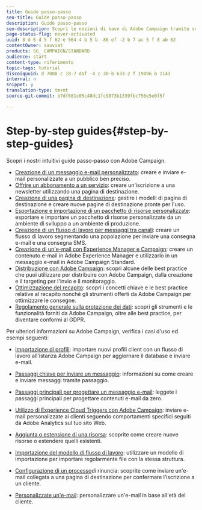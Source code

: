 ```yaml
---
title: Guide passo-passo
seo-title: Guide passo-passo
description: Guide passo-passo
seo-description: Scopri le nozioni di base di Adobe Campaign tramite semplici procedure passo passo ed esperienza della soluzione.
page-status-flag: never-activated
uuid: 8 d 6 d 5 f 62-e 564-4 b 5 b -86 ef -2 b 7 ac 5 f 8 ab 62
contentOwner: sauviat
products: SG_ CAMPAIGN/STANDARD
audience: start
content-type: riferimento
topic-tags: tutorial
discoiquuid: d 7088 c 18-7 daf -4 c 30-b 633-2 f 19496 b 1143
internal: n
snippet: y
translation-type: tm+mt
source-git-commit: b7df681c05c48dc1fc9873b1339fbc756e5e0f5f

---
```



# Step-by-step guides{#step-by-step-guides}

Scopri i nostri intuitivi guide passo-passo con Adobe Campaign.

* [Creazione di un messaggio e-mail personalizzato](https://docs.campaign.adobe.com/doc/standard/getting_started/en/ACS_GettingStartedEmail.html): creare e inviare e-mail personalizzate a un pubblico ben preciso.
* [Offrire un abbonamento a un servizio](https://docs.campaign.adobe.com/doc/standard/getting_started/en/ACS_GettingStartedLandingPages.html): creare un'iscrizione a una newsletter utilizzando una pagina di destinazione.
* [Creazione di una pagina di destinazione](https://docs.campaign.adobe.com/doc/standard/getting_started/en/ACS_CreateLandingPage.html): gestire i modelli di pagina di destinazione e creare nuove pagine di destinazione pronte per l'uso.
* [Esportazione e importazione di un pacchetto di risorse personalizzate](https://docs.campaign.adobe.com/doc/standard/getting_started/en/ACS_ImportExport.html): esportare e importare un pacchetto di risorse personalizzate da un ambiente di sviluppo a un ambiente di produzione.
* [Creazione di un flusso di lavoro per messaggi tra canali](https://docs.campaign.adobe.com/doc/standard/getting_started/en/ACS_WorkflowSegmentation.html): creare un flusso di lavoro segmentando una popolazione per inviare una consegna e-mail e una consegna SMS.
* [Creazione di un'e-mail con Experience Manager e Campaign](https://docs.campaign.adobe.com/doc/standard/getting_started/en/ACS_AEM.html): creare un contenuto e-mail in Adobe Experience Manager e utilizzarlo in un messaggio e-mail in Adobe Campaign Standard.
* [Distribuzione con Adobe Campaign](https://docs.campaign.adobe.com/doc/standard/getting_started/en/ACS_DeliveryBestPractices.html): scopri alcune delle best practice che puoi utilizzare per distribuire con Adobe Campaign, dalla creazione e il targeting per l'invio e il monitoraggio.
* [Ottimizzazione del recapito](https://docs.campaign.adobe.com/doc/standard/getting_started/en/ACS_Deliverability.html): scopri i concetti chiave e le best practice relative al recapito nonché gli strumenti offerti da Adobe Campaign per ottimizzare le consegne.
* [Regolamento generale sulla protezione dei dati](https://docs.campaign.adobe.com/doc/standard/getting_started/en/ACS_GDPR.html): scopri gli strumenti e le funzionalità forniti da Adobe Campaign, oltre alle best practice, per diventare conformi al GDPR.

Per ulteriori informazioni su Adobe Campaign, verifica i casi d'uso ed esempi seguenti:

* [Importazione di profili](../../automating/using/importing-data.md#example--import-workflow-template): importare nuovi profili client con un flusso di lavoro all'istanza Adobe Campaign per aggiornare il database e inviare e-mail.
* [Passaggi chiave per inviare un messaggio](../../channels/using/key-steps-to-send-a-message.md): informazioni su come creare e inviare messaggi tramite passaggio.

* [Passaggi principali per progettare un messaggio e-mail](../../designing/using/about-email-content-design.md#designing-an-email-content-from-scratch): leggete i passaggi principali per progettare contenuti e-mail da zero.
* [Utilizzo di Experience Cloud Triggers con Adobe Campaign](../../integrating/using/abandonment-triggers-use-cases.md): inviare e-mail personalizzate ai clienti seguendo comportamenti specifici seguiti da Adobe Analytics sul tuo sito Web.
* [Aggiunta o estensione di una risorsa](../../developing/using/key-steps-of-adding-a-resource.md): scoprite come creare nuove risorse o estendere quelli esistenti.
* [Importazione del modello di flusso di lavoro](../../automating/using/importing-data.md#example--import-workflow-template): utilizzare un modello di importazione per importare regolarmente file con la stessa struttura.
* [Configurazione di un processo](../../channels/using/setting-up-a-double-opt-in-process.md)di rinuncia: scoprite come inviare un'e-mail collegata a una pagina di destinazione per confermare l'iscrizione a un cliente.
* [Personalizzate un'e-mail](../../designing/using/example--email-personalization.md): personalizzare un'e-mail in base all'età del cliente.

